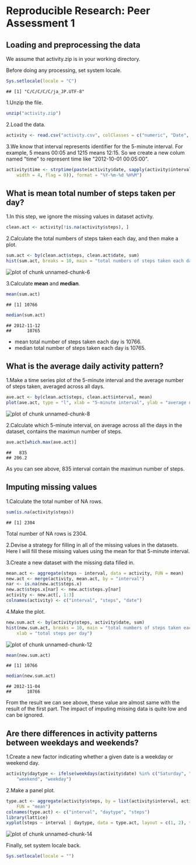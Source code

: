 # Reproducible Research: Peer Assessment 1


## Loading and preprocessing the data
We assume that activity.zip is in your working directory.  

Before doing any processing, set system locale.

```r
Sys.setlocale(locale = "C")
```

```
## [1] "C/C/C/C/C/ja_JP.UTF-8"
```

1.Unzip the file.  

```r
unzip("activity.zip")
```

2.Load the data.

```r
activity <- read.csv("activity.csv", colClasses = c("numeric", "Date", "numeric"))
```

3.We know that interval represents identifier for the 5-minute interval. For example, 5 means 00:05 and 1215 means 12:15. So we create a new colum named "time" to represent time like "2012-10-01 00:05:00".

```r
activity$time <- strptime(paste(activity$date, sapply(activity$interval, formatC, 
    width = 4, flag = 0)), format = "%Y-%m-%d %H%M")
```



## What is mean total number of steps taken per day?
1.In this step, we ignore the missing values in dataset activity.

```r
clean.act <- activity[!is.na(activity$steps), ]
```

2.Calculate the total numbers of steps taken each day, and then make a plot.

```r
sum.act <- by(clean.act$steps, clean.act$date, sum)
hist(sum.act, breaks = 10, main = "total numbers of steps taken each day", xlab = "total steps per day")
```

![plot of chunk unnamed-chunk-6](figure/unnamed-chunk-6.png) 

3.Calculate **mean** and **median**.

```r
mean(sum.act)
```

```
## [1] 10766
```

```r
median(sum.act)
```

```
## 2012-11-12 
##      10765
```

* mean total number of steps taken each day is 10766.
* median total number of steps taken each day is 10765.


## What is the average daily activity pattern?
1.Make a time series plot of the 5-minute interval and the average number of steps taken, averaged across all days.

```r
ave.act <- by(clean.act$steps, clean.act$interval, mean)
plot(ave.act, type = "l", xlab = "5-minute interval", ylab = "average number of steps taken")
```

![plot of chunk unnamed-chunk-8](figure/unnamed-chunk-8.png) 

2.Calculate which 5-minute interval, on average across all the days in the dataset, contains the maximun number of steps.

```r
ave.act[which.max(ave.act)]
```

```
##   835 
## 206.2
```

As you can see above, 835 interval contain the maximun number of steps. 


## Imputing missing values
1.Calculate the total number of NA rows.

```r
sum(is.na(activity$steps))
```

```
## [1] 2304
```

Total number of NA rows is 2304.  

2.Devise a strategy for filling in all of the missing values in the datasets. Here I will fill these missing values using the mean for that 5-minute interval.  

3.Create a new dataset with the missing data filled in.

```r
mean.act <- aggregate(steps ~ interval, data = activity, FUN = mean)
new.act <- merge(activity, mean.act, by = "interval")
nar <- is.na(new.act$steps.x)
new.act$steps.x[nar] <- new.act$steps.y[nar]
activity <- new.act[, 1:3]
colnames(activity) <- c("interval", "steps", "date")
```

4.Make the plot.

```r
new.sum.act <- by(activity$steps, activity$date, sum)
hist(new.sum.act, breaks = 10, main = "total numbers of steps taken each day", 
    xlab = "total steps per day")
```

![plot of chunk unnamed-chunk-12](figure/unnamed-chunk-12.png) 

```r
mean(new.sum.act)
```

```
## [1] 10766
```

```r
median(new.sum.act)
```

```
## 2012-11-04 
##      10766
```

From the result we can see above, these value are almost same with the result of the first part. The impact of imputing missing data is quite low and can be ignored.

## Are there differences in activity patterns between weekdays and weekends?
1.Create a new factor indicating whether a given date is a weekday or weekend day.

```r
activity$daytype <- ifelse(weekdays(activity$date) %in% c("Saturday", "Sunday"), 
    "weekend", "weekday")
```

2.Make a panel plot.

```r
type.act <- aggregate(activity$steps, by = list(activity$interval, activity$daytype), 
    FUN = "mean")
colnames(type.act) <- c("interval", "daytype", "steps")
library(lattice)
xyplot(steps ~ interval | daytype, data = type.act, layout = c(1, 2), type = "l")
```

![plot of chunk unnamed-chunk-14](figure/unnamed-chunk-14.png) 

Finally, set system locale back.

```r
Sys.setlocale(locale = "")
```



